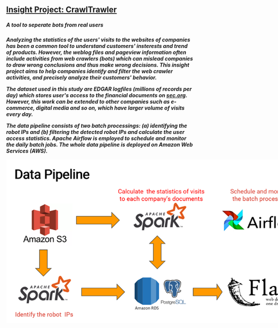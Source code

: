 <h2><a class="article-title" href="#">Insight Project: CrawlTrawler</a></h2>
<h5>A tool to seperate bots from real users<h5>
<p class="article-content">Analyzing the statistics of the users' visits to the websites of companies has been a common tool to understand customers' insterests and trend of products. However, the weblog files and pageview information often include activities from web crawlers (bots) which can mislead companies to draw wrong conclusions and thus make wrong decisions. This insight project aims to help companies identify and filter the web crawler activities, and precisely analyze their customers' behavior.<p>
<p class="article-content">The dataset used in this study are EDGAR logfiles (millions of records per day) which stores user's access to the financial documents on <a href="https://www.sec.gov/">sec.org</a>. However, this work can be extended to other companies such as e-commerce, digital media and so on, which have larger volume of visits every day.</p>
<p class="article-content">The data pipeline consists of two batch processings: (a) identifying the robot IPs and (b) filtering the detected robot IPs and calculate the user access statistics. Apache Airflow is employed to schedule and monitor the daily batch jobs. The whole data pipeline is deployed on Amazon Web Services (AWS).</p>
<img style="max-width:800px;" src="img/data_pipeline.png"
